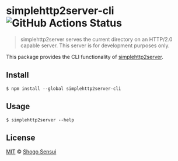 # simplehttp2server-cli ![GitHub Actions Status](https://github.com/1000ch/simplehttp2server-cli/workflows/test/badge.svg?branch=main)

> simplehttp2server serves the current directory on an HTTP/2.0 capable server. This server is for development purposes only.

This package provides the CLI functionality of [simplehttp2server](https://github.com/1000ch/simplehttp2server).

## Install

```
$ npm install --global simplehttp2server-cli
```

## Usage

```
$ simplehttp2server --help
```

## License

[MIT](https://1000ch.mit-license.org) © [Shogo Sensui](https://github.com/1000ch)
